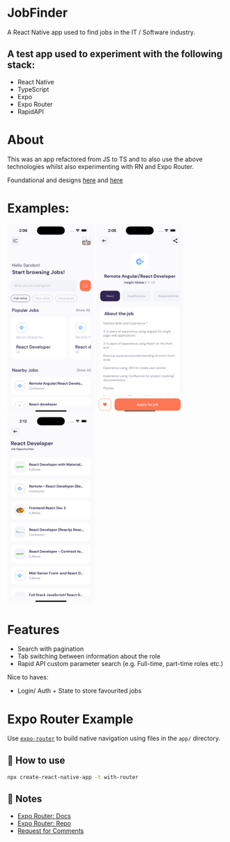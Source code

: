 # JobFinder

A React Native app used to find jobs in the IT / Software industry.

## A test app used to experiment with the following stack:

- React Native
- TypeScript
- Expo
- Expo Router
- RapidAPI

# About

This was an app refactored from JS to TS and to also use the above technologies whilst also experimenting with RN and Expo Router.

Foundational and designs [here](https://www.youtube.com/@javascriptmastery) and [here](https://dribbble.com/shots/11867493-Job-finder-Mobile-UI-Job-list)

# Examples:

<img src="./readme/homescreen.png" width="200">
<img src="./readme/about.png" width="200">
<img src="./readme/search.png" width="200">

# Features

- Search with pagination
- Tab switching between information about the role
- Rapid API custom parameter search (e.g. Full-time, part-time roles etc.)

Nice to haves:

- Login/ Auth + State to store favourited jobs

# Expo Router Example

Use [`expo-router`](https://expo.github.io/router) to build native navigation using files in the `app/` directory.

## 🚀 How to use

```sh
npx create-react-native-app -t with-router
```

## 📝 Notes

- [Expo Router: Docs](https://expo.github.io/router)
- [Expo Router: Repo](https://github.com/expo/router)
- [Request for Comments](https://github.com/expo/router/discussions/1)
